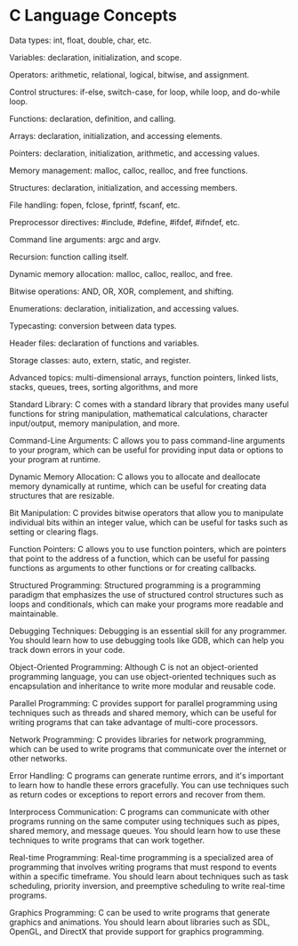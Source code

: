 # C Language Concepts 

Data types: int, float, double, char, etc.

Variables: declaration, initialization, and scope.

Operators: arithmetic, relational, logical, bitwise, and assignment.

Control structures: if-else, switch-case, for loop, while loop, and do-while loop.

Functions: declaration, definition, and calling.

Arrays: declaration, initialization, and accessing elements.

Pointers: declaration, initialization, arithmetic, and accessing values.

Memory management: malloc, calloc, realloc, and free functions.

Structures: declaration, initialization, and accessing members.

File handling: fopen, fclose, fprintf, fscanf, etc.

Preprocessor directives: #include, #define, #ifdef, #ifndef, etc.

Command line arguments: argc and argv.

Recursion: function calling itself.

Dynamic memory allocation: malloc, calloc, realloc, and free.

Bitwise operations: AND, OR, XOR, complement, and shifting.

Enumerations: declaration, initialization, and accessing values.

Typecasting: conversion between data types.

Header files: declaration of functions and variables.

Storage classes: auto, extern, static, and register.

Advanced topics: multi-dimensional arrays, function pointers, linked lists, stacks, queues, trees, sorting algorithms, and more

Standard Library: C comes with a standard library that provides many useful functions for string manipulation, mathematical calculations, character input/output, memory manipulation, and more.

Command-Line Arguments: C allows you to pass command-line arguments to your program, which can be useful for providing input data or options to your program at runtime.

Dynamic Memory Allocation: C allows you to allocate and deallocate memory dynamically at runtime, which can be useful for creating data structures that are resizable.

Bit Manipulation: C provides bitwise operators that allow you to manipulate individual bits within an integer value, which can be useful for tasks such as setting or clearing flags.

Function Pointers: C allows you to use function pointers, which are pointers that point to the address of a function, which can be useful for passing functions as arguments to other functions or for creating callbacks.

Structured Programming: Structured programming is a programming paradigm that emphasizes the use of structured control structures such as loops and conditionals, which can make your programs more readable and maintainable.

Debugging Techniques: Debugging is an essential skill for any programmer. You should learn how to use debugging tools like GDB, which can help you track down errors in your code.

Object-Oriented Programming: Although C is not an object-oriented programming language, you can use object-oriented techniques such as encapsulation and inheritance to write more modular and reusable code.

Parallel Programming: C provides support for parallel programming using techniques such as threads and shared memory, which can be useful for writing programs that can take advantage of multi-core processors.

Network Programming: C provides libraries for network programming, which can be used to write programs that communicate over the internet or other networks.

Error Handling: C programs can generate runtime errors, and it's important to learn how to handle these errors gracefully. You can use techniques such as return codes or exceptions to report errors and recover from them.

Interprocess Communication: C programs can communicate with other programs running on the same computer using techniques such as pipes, shared memory, and message queues. You should learn how to use these techniques to write programs that can work together.

Real-time Programming: Real-time programming is a specialized area of programming that involves writing programs that must respond to events within a specific timeframe. You should learn about techniques such as task scheduling, priority inversion, and preemptive scheduling to write real-time programs.

Graphics Programming: C can be used to write programs that generate graphics and animations. You should learn about libraries such as SDL, OpenGL, and DirectX that provide support for graphics programming.

